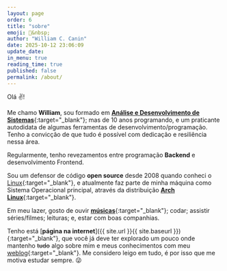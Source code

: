 ```yaml
---
layout: page
order: 6
title: "sobre"
emoji: 👨&nbsp;
author: "William C. Canin"
date: 2025-10-12 23:06:09
update_date:
in_menu: true
reading_time: true
published: false
permalink: /about/
---
```


Olá :v:!

Me chamo **William**, sou formado em [**Análise e Desenvolvimento de Sistemas**](https://unilins.edu.br){:target="_blank"};
mas de 10 anos programando, e um praticante autodidata de algumas ferramentas de
desenvolvimento/programação. Tenho a convicção de que tudo é possível com dedicação e resiliência
nessa área.

Regularmente, tenho revezamentos entre programação **Backend** e desenvolvimento Frontend.

Sou um defensor de código **open source** desde 2008 quando conheci o [Linux](https://kernel.org){:target="_blank"},
e atualmente faz parte de minha máquina como Sistema Operacional principal, através da distribuição
[**Arch Linux**](https://archlinux.org){:target="_blank"}.

Em meu lazer, gosto de ouvir [**músicas**](https://open.spotify.com/user/williamcanin){:target="_blank"};
codar; assistir séries/filmes; leituras; e, estar com boas companhias.

Tenho está [**página na internet**]({{ site.url }}{{ site.baseurl }}){:target="_blank"}, que você já
deve ter explorado um pouco onde mantenho <strike>tudo</strike> algo sobre mim e meus conhecimentos
com meu [weblog](https://williamcanin.github.io/blog/){:target="_blank"}. Me considero leigo em tudo,
é por isso que me motiva estudar sempre. :stuck_out_tongue_winking_eye:
